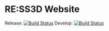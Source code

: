 # RE:SS3D Website

Release: [![Build Status](https://travis-ci.org/RE-SS3D/Website.svg?branch=release)](https://travis-ci.org/RE-SS3D/Website)
Develop: [![Build Status](https://travis-ci.org/RE-SS3D/Website.svg?branch=develop)](https://travis-ci.org/RE-SS3D/Website)